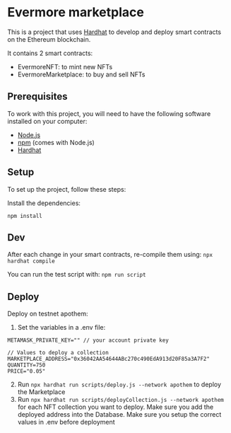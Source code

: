 # Evermore marketplace

This is a project that uses [Hardhat](https://hardhat.org/) to develop and deploy smart contracts on the Ethereum blockchain.

It contains 2 smart contracts:
- EvermoreNFT: to mint new NFTs
- EvermoreMarketplace: to buy and sell NFTs

## Prerequisites

To work with this project, you will need to have the following software installed on your computer:

- [Node.js](https://nodejs.org/)
- [npm](https://www.npmjs.com/) (comes with Node.js)
- [Hardhat](https://hardhat.org/)

## Setup

To set up the project, follow these steps:

Install the dependencies:
```
npm install
```

## Dev
After each change in your smart contracts, re-compile them using: `npx hardhat compile`

You can run the test script with: `npm run script`

## Deploy

Deploy on testnet apothem:
1. Set the variables in a .env file:
```
METAMASK_PRIVATE_KEY="" // your account private key

// Values to deploy a collection
MARKETPLACE_ADDRESS="0x36042AA54644ABc270c490EdA913d20F85a3A7F2"
QUANTITY=750
PRICE="0.05"
```
2. Run `npx hardhat run scripts/deploy.js --network apothem` to deploy the Marketplace
3. Run `npx hardhat run scripts/deployCollection.js --network apothem` for each NFT collection you want to deploy. Make sure you add the deployed address into the Database. Make sure you setup the correct values in .env before deployment


